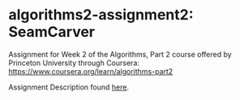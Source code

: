 # algorithms2-assignment2: SeamCarver
Assignment for Week 2 of the Algorithms, Part 2 course offered by Princeton University through Coursera: https://www.coursera.org/learn/algorithms-part2

Assignment Description found [here](https://coursera.cs.princeton.edu/algs4/assignments/seam/specification.php).
